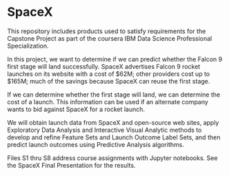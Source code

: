 # SpaceX

This repository includes products used to satisfy requirements for the Capstone Project as part of the coursera IBM Data Science Professional Specialization.

In this project, we want to determine if we can predict whether the Falcon 9 first stage will land successfully.  SpaceX advertises Falcon 9 rocket launches on its website with a cost of $62M; other providers cost up to $165M; much of the savings because SpaceX can reuse the first stage. 

If we can determine whether the first stage will land, we can determine the cost of a launch. This information can be used if an alternate company wants to bid against SpaceX for a rocket launch. 

We will obtain launch data from SpaceX and open-source web sites, apply Exploratory Data Analysis and Interactive Visual Analytic methods to develop and refine Feature Sets and Launch Outcome Label Sets, and then predict launch outcomes using Predictive Analysis algorithms.

Files S1 thru S8 address course assignments with Jupyter notebooks.  See the SpaceX Final Presentation for the results.
